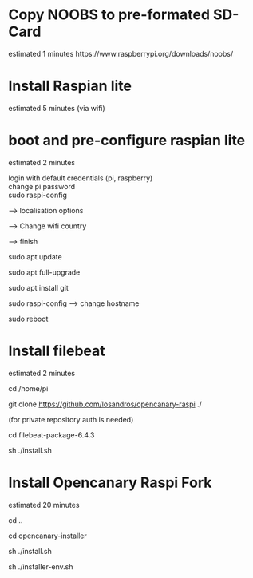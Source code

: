 <h1>Copy NOOBS to pre-formated SD-Card</h1>
estimated 1 minutes
https://www.raspberrypi.org/downloads/noobs/


<h1>Install Raspian lite</h1>
estimated 5 minutes (via wifi)

<h1>boot and pre-configure raspian lite</h1>
estimated 2 minutes

login with default credentials (pi, raspberry) <BR>
change pi password <BR>
sudo raspi-config <BR>

 --> localisation options
 
 --> Change wifi country
 
 --> finish
 
sudo apt update

sudo apt full-upgrade

sudo apt install git

sudo raspi-config 
  --> change hostname

sudo reboot


<h1>Install filebeat </h1>
estimated 2 minutes

cd /home/pi

git clone https://github.com/losandros/opencanary-raspi ./

(for private repository auth is needed)

cd filebeat-package-6.4.3

sh ./install.sh

<h1>Install Opencanary Raspi Fork</h1>
estimated 20 minutes

cd ..

cd opencanary-installer

sh ./install.sh

sh ./installer-env.sh
